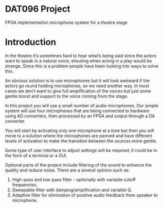 # DAT096 Project
FPGA implementation microphone system for a theatre stage

# Introduction

In the theatre it’s sometimes hard to hear what’s being said since the actors want to speak in a natural voice; shouting when acting in a play would be strange. Since this is a problem people have been looking into ways to solve this.

An obvious solution is to use microphones but it will look awkward if the actors go round holding microphones, so we need another way. In most cases we don’t want to give full amplification of the voices but just some gentle boost and support to the voice coming from the stage.

In this project you will use a small number of audio microphones. Our simple system will use four microphones that are being connected to hardware using AD converters, then processed by an FPGA and output through a DA converter.

You will start by activating only one microphone at a time but then you will move to a solution where the microphones are panned and have different levels of activation to make the transition between the sources more gentle.

Some type of user interface to adjust settings will be required; it could be in the form of a terminal or a GUI.

Optional parts of the project include filtering of the sound to enhance the quality and reduce noise. There are a several options such as: 

1. High-pass and low-pass filter - optionally  with variable cutoff frequencies. 
2. Sweepable filter with damping/amplification and variable Q.
3. Adaptive filter for elimination of positive audio feedback from speaker to microphone.

